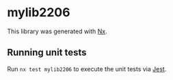 # mylib2206

This library was generated with [Nx](https://nx.dev).

## Running unit tests

Run `nx test mylib2206` to execute the unit tests via [Jest](https://jestjs.io).
